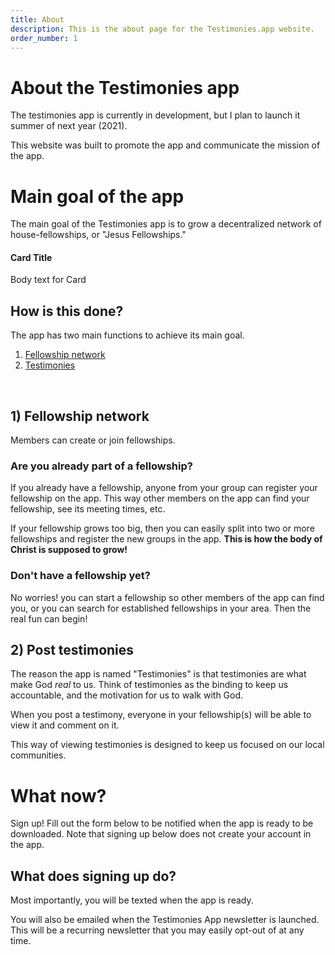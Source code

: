```yaml
---
title: About
description: This is the about page for the Testimonies.app website.
order_number: 1
---
```



# About the Testimonies app

The testimonies app is currently in development, but I plan to launch it summer of next year (2021).

This website was built to promote the app and communicate the mission of the app.

# Main goal of the app

The main goal of the Testimonies app is to grow a decentralized network of house-fellowships, or "Jesus Fellowships."

<v-card tile flat height="100%">
    <v-card-text class="black--text  pa-4">
        <h4 class="headline font-weight-light">Card Title</h4>
        <v-divider color="teal" class="mt-2 mb-2"></v-divider>
        <p>
        Body text for Card
        </p>
    </v-card-text>
</v-card>

## How is this done?

The app has two main functions to achieve its main goal.

1. [Fellowship network](#1-fellowship-network)
2. [Testimonies](#2-post-testimonies)

<br />

## 1) Fellowship network

Members can create or join fellowships.

### Are you already part of a fellowship?

If you already have a fellowship, anyone from your group can register your fellowship on the app. This way other members on the app can find your fellowship, see its meeting times, etc.

If your fellowship grows too big, then you can easily split into two or more fellowships and register the new groups in the app. **This is how the body of Christ is supposed to grow!**

### Don't have a fellowship yet?

No worries! you can start a fellowship so other members of the app can find you, or you can search for established fellowships in your area. Then the real fun can begin!

## 2) Post testimonies

The reason the app is named "Testimonies" is that testimonies are what make God *real* to us. Think of testimonies as the binding to keep us accountable, and the motivation for us to walk with God.

When you post a testimony, everyone in your fellowship(s) will be able to view it and comment on it.

This way of viewing testimonies is designed to keep us focused on our local communities.

# What now?

Sign up! Fill out the form below to be notified when the app is ready to be downloaded. Note that signing up below does not create your account in the app.

## What does signing up do?

Most importantly, you will be texted when the app is ready.

You will also be emailed when the Testimonies App newsletter is launched. This will be a recurring newsletter that you may easily opt-out of at any time.
